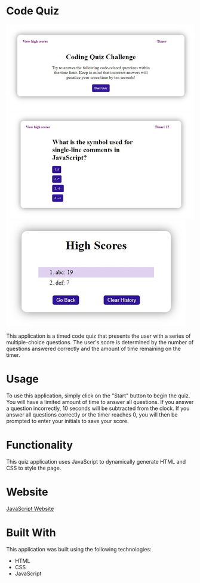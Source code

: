 # Code Quiz
![Usage](./Assets/images/landing-page.jpg)
![Usage](./Assets/images/question.jpg)
![Usage](./Assets/images/high-scores-page.jpg)

This application is a timed code quiz that presents the user with a series of multiple-choice questions. The user's score is determined by the number of questions answered correctly and the amount of time remaining on the timer.

# Usage

To use this application, simply click on the "Start" button to begin the quiz. You will have a limited amount of time to answer all questions. If you answer a question incorrectly, 10 seconds will be subtracted from the clock. If you answer all questions correctly or the timer reaches 0, you will then be prompted to enter your initials to save your score.  

# Functionality

This quiz application uses JavaScript to dynamically generate HTML and CSS to style the page. 

# Website

[JavaScript Website](https://robles1999.github.io/js-quiz-game/)

# Built With

This application was built using the following technologies:

- HTML
- CSS
- JavaScript
